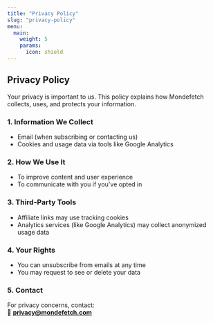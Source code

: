 ```yaml
---
title: "Privacy Policy"
slug: "privacy-policy"
menu:
  main:
    weight: 5
    params:
      icon: shield
---
```


## Privacy Policy

Your privacy is important to us. This policy explains how Mondefetch collects, uses, and protects your information.

### 1. Information We Collect
- Email (when subscribing or contacting us)
- Cookies and usage data via tools like Google Analytics

### 2. How We Use It
- To improve content and user experience
- To communicate with you if you've opted in

### 3. Third-Party Tools
- Affiliate links may use tracking cookies
- Analytics services (like Google Analytics) may collect anonymized usage data

### 4. Your Rights
- You can unsubscribe from emails at any time
- You may request to see or delete your data

### 5. Contact
For privacy concerns, contact:  
📧 **privacy@mondefetch.com**
